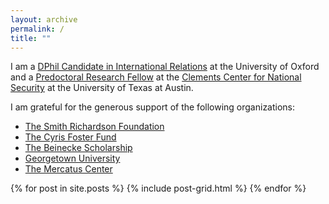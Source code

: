 ```yaml
---
layout: archive
permalink: /
title: ""
---
```


I am a [DPhil Candidate in International Relations](https://www.politics.ox.ac.uk/student-profile/jonathan-askonas.html) at the University of Oxford and a [Predoctoral Research Fellow](https://www.clementscenter.org/people/predoctoral-fellow/item/1199-jon-askonas) at the [Clements Center for National Security](http://www.clementscenter.org) at the University of Texas at Austin.

I am grateful for the generous support of the following organizations:

+ [The Smith Richardson Foundation](https://www.srf.org/)
+ [The Cyris Foster Fund](http://www.politics.ox.ac.uk)
+ [The Beinecke Scholarship](http://fdnweb.org/beinecke/)
+ [Georgetown University](http://www.georgetown.edu)
+ [The Mercatus Center](https://www.mercatus.org/)

<div class="tiles">
{% for post in site.posts %}
	{% include post-grid.html %}
{% endfor %}
</div><!-- /.tiles -->
